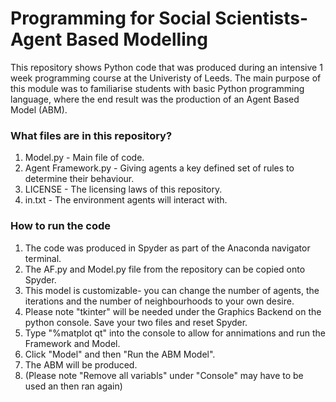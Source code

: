 # **Programming for Social Scientists- Agent Based Modelling**

This repository shows Python code that was produced during an intensive 1 week programming course at the Univeristy of Leeds. The main purpose of this module was to familiarise students with basic Python programming language, where the end result was the production of an Agent Based Model (ABM).
 
 ### What files are in this repository? 
 1. Model.py - Main file of code. 
 1. Agent Framework.py - Giving agents a key defined set of rules to determine their behaviour. 
 1. LICENSE - The licensing laws of this repository. 
 1. in.txt - The environment agents will interact with.

### How to run the code 
1. The code was produced in Spyder as part of the Anaconda navigator terminal. 
1. The AF.py and Model.py file from the repository can be copied onto Spyder.
1. This model is customizable- you can change the number of agents, the iterations and the number of neighbourhoods to your own desire.
1. Please note "tkinter" will be needed under the Graphics Backend on the python console. Save your two files and reset Spyder. 
1. Type "%matplot qt" into the console to allow for annimations and run the Framework and Model. 
1. Click "Model" and then "Run the ABM Model". 
1. The ABM will be produced.
1. (Please note "Remove all variabls" under "Console" may have to be used an then ran again) 
